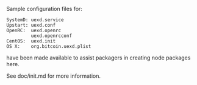 Sample configuration files for:
```
SystemD: uexd.service
Upstart: uexd.conf
OpenRC:  uexd.openrc
         uexd.openrcconf
CentOS:  uexd.init
OS X:    org.bitcoin.uexd.plist
```
have been made available to assist packagers in creating node packages here.

See doc/init.md for more information.
